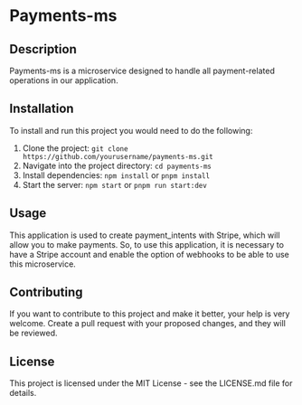 # Payments-ms

## Description

Payments-ms is a microservice designed to handle all payment-related operations in our application.

## Installation

To install and run this project you would need to do the following:

1. Clone the project: `git clone https://github.com/yourusername/payments-ms.git`
2. Navigate into the project directory: `cd payments-ms`
3. Install dependencies: `npm install` or `pnpm install`
4. Start the server: `npm start` or `pnpm run start:dev`

## Usage

This application is used to create payment_intents with Stripe, which will allow you to make payments.
So, to use this application, it is necessary to have a Stripe account and enable the option
of webhooks to be able to use this microservice.

## Contributing

If you want to contribute to this project and make it better, your help is very welcome. Create a pull request with your proposed changes, and they will be reviewed.

## License

This project is licensed under the MIT License - see the LICENSE.md file for details.
